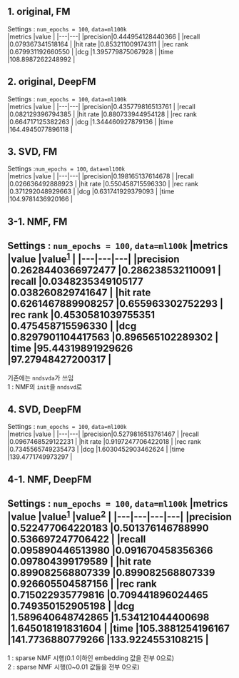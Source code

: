 ## 1. original, FM
Settings : `num_epochs = 100`, `data=ml100k`  
|metrics |value |
|---|---|
|precision|0.444954128440366 |
|recall   |0.079367341518164 |
|hit rate |0.853211009174311 |
|rec rank |0.679931192660550 |
|dcg      |1.395779875067928 |
|time     |108.8987262248992 |

## 2. original, DeepFM
Settings : `num_epochs = 100`, `data=ml100k`  
|metrics |value |
|---|---|
|precision|0.435779816513761 |
|recall   |0.082129396794385 |
|hit rate |0.880733944954128 |
|rec rank |0.664717125382263 |
|dcg      |1.344460927879136 |
|time     |164.4945077896118 |

## 3. SVD, FM
Settings :`num_epochs = 100`, `data=ml100k`  
|metrics |value |
|---|---|
|precision|0.198165137614678 |
|recall   |0.026636492888923 |
|hit rate |0.550458715596330 |
|rec rank |0.371292048929663 |
|dcg      |0.631741929379093 |
|time     |104.9781436920166 |

## 3-1. NMF, FM
Settings : `num_epochs = 100`, `data=ml100k`
|metrics |value |value<sup>[1](#footnote_1)</sup> |
|---|---|---|
|precision |0.2628440366972477 |0.286238532110091 |
|recall    |0.0348235349105177 |0.038260829741647 |
|hit rate  |0.6261467889908257 |0.655963302752293 |
|rec rank  |0.4530581039755351 |0.475458715596330 |
|dcg       |0.8297901104417563 |0.896565102289302 |
|time      |95.44319891929626  |97.27948427200317 |
---
기존에는 `nndsvda`가 쓰임  
<a name='footnote_1'>1</a> : NMF의 `init`을 `nndsvd`로

## 4. SVD, DeepFM
Settings : `num_epochs = 100`, `data=ml100k`  
|metrics |value |
|---|---|
|precision|0.5279816513761467 |
|recall   |0.0967468529122231 |
|hit rate |0.9197247706422018 |
|rec rank |0.7345565749235473 |
|dcg      |1.6030452903462624 |
|time     |139.4771749973297  |
 
## 4-1. NMF, DeepFM
Settings : `num_epochs = 100`, `data=ml100k`
|metrics |value |value<sup>[1](#footnote_1)</sup> |value<sup>[2](#footnote_2)</sup> |
|---|---|---|---|
|precision |0.522477064220183 |0.501376146788990 |0.536697247706422 |
|recall    |0.095890446513980 |0.091670458356366 |0.097804399179589 |
|hit rate  |0.899082568807339 |0.899082568807339 |0.926605504587156 |
|rec rank  |0.715022935779816 |0.709441896024465 |0.749350152905198 |
|dcg       |1.589640648742865 |1.534121044400698 |1.645018191831604 |
|time      |105.3881254196167 |141.7736880779266 |133.9224553108215 |
---
<a name='footnote_1'>1</a> : sparse NMF 시행(0.1 이하인 embedding 값을 전부 0으로)  
<a name='footnote_2'>2</a> : sparse NMF 시행(0~0.01 값들을 전부 0으로)  
